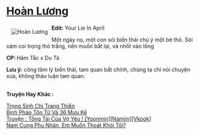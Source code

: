 <a href="https://utruyen.com/hoan-luong/24695/" title="Hoàn Lương"><h1>Hoàn Lương</h1></a><div style="display:table"><img align="right" style="float: left; padding: 10px;" src="https://utruyen.com/images/story/200x260/hoan-luong.jpg" alt="Hoàn Lương"><b>Edit:</b> Your Lie In April<p></p>Một ngày nọ, một con sói biến thái chú ý một bé thỏ. Sói xám coi trọng thỏ trắng, nên muốn bắt lại, và nhốt vào lồng<p></p><b>CP: </b>Hám Tắc x Du Tá<p></p><b>Lưu ý:</b> công tâm lý biến thái, tam quan bất chính, chúng ta chỉ nói chuyện xưa, không thảo luận tam quan.</div><p><br><b>Truyện Hay Khác :</b></p><a href="https://utruyen.com/trong-sinh-chi-trang-thien/24690/" alt="Trọng Sinh Chi Trang Thiển">Trọng Sinh Chi Trang Thiển</a><br/><a href="https://github.com/quanluxury/ngontinhhot/tree/master/truyenhay/20465/" alt="Binh Pháp Tôn Tử Và 36 Mưu Kế">Binh Pháp Tôn Tử Và 36 Mưu Kế</a><br/><a href="https://github.com/quanluxury/ngontinh_sac/tree/master/truyenhay/21853/" alt="Truyện : Tổng Tài Của Vợ Yêu ! [Yoonmin][Namjin][Vkook]">Truyện : Tổng Tài Của Vợ Yêu ! [Yoonmin][Namjin][Vkook]</a><br/><a href="https://truyenngontinhay.wordpress.com/2019/10/03/nam-cung-phu-nhan-em-muon-thoat-khoi-toi/" alt="Nam Cung Phu Nhân, Em Muốn Thoát Khỏi Tôi?">Nam Cung Phu Nhân, Em Muốn Thoát Khỏi Tôi?</a><br/>